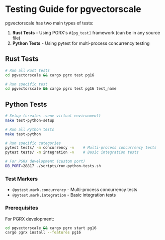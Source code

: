 # Testing Guide for pgvectorscale

pgvectorscale has two main types of tests:

1. **Rust Tests** - Using PGRX's `#[pg_test]` framework (can be in any source file)
2. **Python Tests** - Using pytest for multi-process concurrency testing

## Rust Tests

```bash
# Run all Rust tests
cd pgvectorscale && cargo pgrx test pg16

# Run specific test
cd pgvectorscale && cargo pgrx test pg16 test_name
```

## Python Tests

```bash
# Setup (creates .venv virtual environment)
make test-python-setup

# Run all Python tests
make test-python

# Run specific categories
pytest tests/ -m concurrency -v    # Multi-process concurrency tests
pytest tests/ -m integration -v    # Basic integration tests

# For PGRX development (custom port)
DB_PORT=28817 ./scripts/run-python-tests.sh
```

### Test Markers

- `@pytest.mark.concurrency` - Multi-process concurrency tests
- `@pytest.mark.integration` - Basic integration tests

### Prerequisites

For PGRX development:
```bash
cd pgvectorscale && cargo pgrx start pg16
cargo pgrx install --features pg16
```
